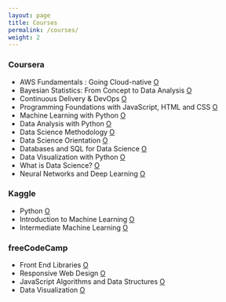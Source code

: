 ```yaml
---
layout: page
title: Courses
permalink: /courses/
weight: 2
---
```


### Coursera <br>

- AWS Fundamentals : Going Cloud-native [O](https://www.coursera.org/account/accomplishments/certificate/X4DDD8FFM46Q?utm_medium=certificate&utm_source=link&utm_campaign=copybutton_certificate&utm_term=long)
- Bayesian Statistics: From Concept to Data Analysis [O](https://www.coursera.org/account/accomplishments/certificate/NG3ZL9GT4XLG)
- Continuous Delivery & DevOps [O](https://www.coursera.org/account/accomplishments/certificate/K25JUBJ4ZP3Y)
- Programming Foundations with JavaScript, HTML and CSS [O](https://www.coursera.org/account/accomplishments/certificate/HR2UDP8BMSJ9)
- Machine Learning with Python [O](https://www.coursera.org/account/accomplishments/certificate/MQK63KV9MQAZ)
- Data Analysis with Python [O](https://www.credly.com/badges/4a7ad4a7-9408-4417-8631-577b37d9f606/linked_in_profile)
- Data Science Methodology [O](https://www.credly.com/badges/2e917d3a-7b82-4a39-9e92-f335baa217c0/linked_i)
- Data Science Orientation [O](https://www.credly.com/badges/96a7b2d6-bb07-407c-b9cc-33a7a823ef75/linked_in_profile)
- Databases and SQL for Data Science [O](https://www.credly.com/badges/7d838758-80cf-47a9-a476-669d45e20241/linked_i)
- Data Visualization with Python [O](https://www.coursera.org/account/accomplishments/certificate/TMNDBTZYL4Y5)
- What is Data Science? [O](https://www.coursera.org/account/accomplishments/certificate/TCV3KYKC3PVK)
- Neural Networks and Deep Learning [O](https://www.coursera.org/account/accomplishments/certificate/6ZWGHF65EVQE)
  <br>
  
### Kaggle <br>

- Python [O](https://www.kaggle.com/learn/certification/ghaiyur/python)
- Introduction to Machine Learning [O](https://www.kaggle.com/learn/certification/ghaiyur/intro-to-machine-learning)
- Intermediate Machine Learning [O](https://www.kaggle.com/learn/certification/ghaiyur/intermediate-machine-learning)

### freeCodeCamp <br>

- Front End Libraries [O](https://www.freecodecamp.org/certification/ghaiyur-naqui-ahmad/front-end-libraries)
- Responsive Web Design [O](https://www.freecodecamp.org/certification/ghaiyur-naqui-ahmad/responsive-web-design)
- JavaScript Algorithms and Data Structures [O](https://www.freecodecamp.org/certification/ghaiyur-naqui-ahmad/javascript-algorithms-and-data-structures)
- Data Visualization [O](https://www.freecodecamp.org/certification/ghaiyur-naqui-ahmad/data-visualization)
